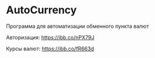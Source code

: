 # AutoCurrency
Программа для автоматизации обменного пункта валют

Авторизация:
https://ibb.co/nPX79J

Курсы валют:
https://ibb.co/fR663d
